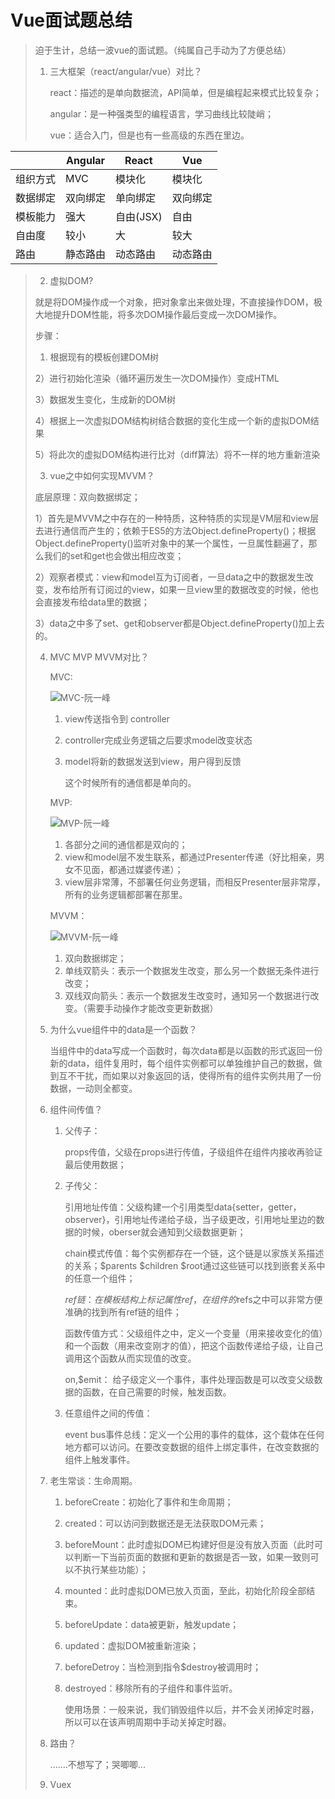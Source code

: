 # Vue面试题总结

> 迫于生计，总结一波vue的面试题。（纯属自己手动为了方便总结）
>
> 1. 三大框架（react/angular/vue）对比？
>
>    react：描述的是单向数据流，API简单，但是编程起来模式比较复杂；
>
>    angular：是一种强类型的编程语言，学习曲线比较陡峭；
>
>    vue：适合入门，但是也有一些高级的东西在里边。

|          | Angular  | React     | Vue      |
| -------- | -------- | --------- | -------- |
| 组织方式 | MVC      | 模块化    | 模块化   |
| 数据绑定 | 双向绑定 | 单向绑定  | 双向绑定 |
| 模板能力 | 强大     | 自由(JSX) | 自由     |
| 自由度   | 较小     | 大        | 较大     |
| 路由     | 静态路由 | 动态路由  | 动态路由 |

> 2. 虚拟DOM?
>
> 就是将DOM操作成一个对象，把对象拿出来做处理，不直接操作DOM，极大地提升DOM性能，将多次DOM操作最后变成一次DOM操作。
>
> 步骤：
>
> 1)  根据现有的模板创建DOM树
>
> 2）进行初始化渲染（循环遍历发生一次DOM操作）变成HTML
>
> 3）数据发生变化，生成新的DOM树
>
> 4）根据上一次虚拟DOM结构树结合数据的变化生成一个新的虚拟DOM结果
>
> 5）将此次的虚拟DOM结构进行比对（diff算法）将不一样的地方重新渲染
>
> 3. vue之中如何实现MVVM？
>
> 底层原理：双向数据绑定；
>
> 1）首先是MVVM之中存在的一种特质，这种特质的实现是VM层和view层去进行通信而产生的；依赖于ES5的方法Object.defineProperty()；根据Object.defineProperty()监听对象中的某一个属性，一旦属性翻遍了，那么我们的set和get也会做出相应改变；
>
> 2）观察者模式：view和model互为订阅者，一旦data之中的数据发生改变，发布给所有订阅过的view，如果一旦view里的数据改变的时候，他也会直接发布给data里的数据；
>
> 3）data之中多了set、get和observer都是Object.defineProperty()加上去的。
>
> 4. MVC MVP MVVM对比？
>
>    MVC:
>
>    ![MVC-阮一峰](C:\Users\kl71611\Pictures\MVC-阮一峰.png)
>
>     1. view传送指令到 controller
>
>     2. controller完成业务逻辑之后要求model改变状态
>
>     3. model将新的数据发送到view，用户得到反馈
>
>        这个时候所有的通信都是单向的。
>
>    MVP:
>
>    ![MVP-阮一峰](C:\Users\kl71611\Pictures\MVP-阮一峰.png)
>
>    1. 各部分之间的通信都是双向的；
>    2. view和model层不发生联系，都通过Presenter传递（好比相亲，男女不见面，都通过媒婆传递）；
>    3. view层非常薄，不部署任何业务逻辑，而相反Presenter层非常厚，所有的业务逻辑都部署在那里。
>
>    MVVM：
>
>    ![MVVM-阮一峰](C:\Users\kl71611\Pictures\MVVM-阮一峰.png)
>
>    1. 双向数据绑定；
>    2. 单线双箭头：表示一个数据发生改变，那么另一个数据无条件进行改变；
>    3. 双线双向箭头：表示一个数据发生改变时，通知另一个数据进行改变。（需要手动操作才能改变更新数据）
>
> 5. 为什么vue组件中的data是一个函数？
>
>    当组件中的data写成一个函数时，每次data都是以函数的形式返回一份新的data，组件复用时，每个组件实例都可以单独维护自己的数据，做到互不干扰，而如果以对象返回的话，使得所有的组件实例共用了一份数据，一动则全都变。
>
> 6. 组件间传值？
>
>    1. 父传子：
>
>       props传值，父级在props进行传值，子级组件在组件内接收再验证最后使用数据；
>
>    2. 子传父：
>
>       引用地址传值：父级构建一个引用类型data{setter，getter，observer}，引用地址传递给子级，当子级更改，引用地址里边的数据的时候，oberser就会通知到父级数据更新；
>
>       chain模式传值：每个实例都存在一个链，这个链是以家族关系描述的关系；$parents  $children $root通过这些链可以找到嵌套关系中的任意一个组件；
>
>       $ref链：在模板结构上标记属性ref，在组件的$refs之中可以非常方便准确的找到所有ref链的组件；
>
>       函数传值方式：父级组件之中，定义一个变量（用来接收变化的值）和一个函数（用来改变刚才的值），把这个函数传递给子级，让自己调用这个函数从而实现值的改变。
>
>       on,$emit： 给子级定义一个事件，事件处理函数是可以改变父级数据的函数，在自己需要的时候，触发函数。
>
>    3. 任意组件之间的传值：
>
>       event bus事件总线：定义一个公用的事件的载体，这个载体在任何地方都可以访问。在要改变数据的组件上绑定事件，在改变数据的组件上触发事件。
>
> 7. 老生常谈：生命周期。
>
>    1. beforeCreate：初始化了事件和生命周期；
>
>    2. created：可以访问到数据还是无法获取DOM元素；
>
>    3. beforeMount：此时虚拟DOM已构建好但是没有放入页面（此时可以判断一下当前页面的数据和更新的数据是否一致，如果一致则可以不执行某些功能）；
>
>    4. mounted：此时虚拟DOM已放入页面，至此，初始化阶段全部结束。
>
>    5. beforeUpdate：data被更新，触发update；
>
>    6. updated：虚拟DOM被重新渲染；
>
>    7. beforeDetroy：当检测到指令$destroy被调用时；
>
>    8. destroyed：移除所有的子组件和事件监听。
>
>       使用场景：一般来说，我们销毁组件以后，并不会关闭掉定时器，所以可以在该声明周期中手动关掉定时器。
>
> 8. 路由？
>
>    .......不想写了；哭唧唧...
>
> 9. Vuex